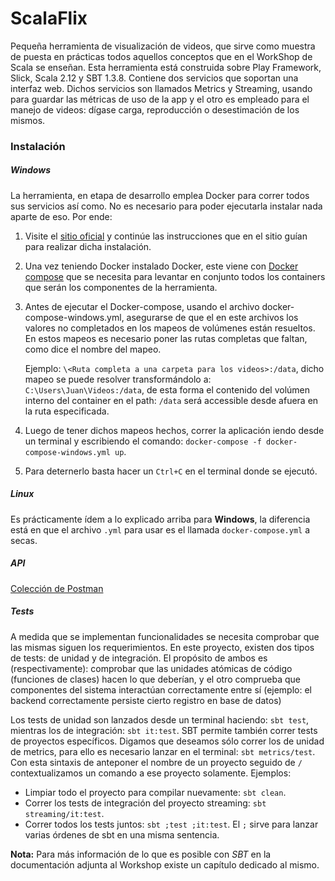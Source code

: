 # ScalaFlix

Pequeña herramienta de visualización de videos, que sirve como muestra de puesta en
prácticas todos aquellos conceptos que en el WorkShop de Scala se enseñan. Esta
herramienta está construida sobre Play Framework, Slick, Scala 2.12 y SBT 1.3.8.
Contiene dos servicios que soportan una interfaz web. Dichos servicios son llamados
Metrics y Streaming, usando para guardar las métricas de uso de la app y el otro
es empleado para el manejo de videos: dígase carga, reproducción o desestimación de
los mismos.

### Instalación

##### Windows

La herramienta, en etapa de desarrollo emplea Docker para correr todos sus 
servicios así como. No es necesario para poder ejecutarla instalar nada aparte de
eso. Por ende:
 
1. Visite el [sitio oficial](https://docs.docker.com/docker-for-windows/install/)
   y continúe las instrucciones que en el sitio guían para realizar dicha
   instalación.

2. Una vez teniendo Docker instalado Docker, este viene con
   [Docker compose](https://docs.docker.com/compose/) que se necesita para levantar
   en conjunto todos los containers que serán los componentes de la herramienta.
  
3. Antes de ejecutar el Docker-compose, usando el archivo docker-compose-windows.yml,
   asegurarse de que el en este archivos los valores no completados en los mapeos
   de volúmenes están resueltos. En estos mapeos es necesario poner las rutas
   completas que faltan, como dice el nombre del mapeo.
  
   Ejemplo:
   `\<Ruta completa a una carpeta para los videos>:/data`, dicho mapeo
   se puede resolver transformándolo a: 
   `C:\Users\Juan\Videos:/data`, de esta forma el contenido del volúmen interno 
   del container en el path: `/data` será accessible desde afuera en la ruta
   especificada.

4. Luego de tener dichos mapeos hechos, correr la aplicación iendo desde un terminal
   y escribiendo el comando: `docker-compose -f docker-compose-windows.yml up`.
  
5. Para deternerlo basta hacer un `Ctrl+C` en el terminal donde se ejecutó.

##### Linux

Es prácticamente ídem a lo explicado arriba para **Windows**, la diferencia está en
que el archivo `.yml` para usar es el llamada `docker-compose.yml` a secas.

##### API

[Colección de Postman](https://www.getpostman.com/collections/8164c6f0cf07560a0a8f)

##### Tests

A medida que se implementan funcionalidades se necesita comprobar que las mismas
siguen los requerimientos. En este proyecto, existen dos tipos de tests: de unidad
y de integración. El propósito de ambos es (respectivamente): comprobar que las
unidades atómicas de código (funciones de clases) hacen lo que deberían, y el otro
comprueba que componentes del sistema interactúan correctamente entre sí (ejemplo:
el backend correctamente persiste cierto registro en base de datos) 

Los tests de unidad son lanzados desde un terminal haciendo: `sbt test`, mientras
los de integración: `sbt it:test`. SBT permite también correr tests de proyectos
específicos. Digamos que deseamos sólo correr los de unidad de metrics, para ello
es necesario lanzar en el terminal: `sbt metrics/test`. Con esta sintaxis de
anteponer el nombre de un proyecto seguido de `/` contextualizamos un comando a
ese proyecto solamente. Ejemplos:

* Limpiar todo el proyecto para compilar nuevamente: `sbt clean`.
* Correr los tests de integración del proyecto streaming: `sbt streaming/it:test`.
* Correr todos los tests juntos: `sbt ;test ;it:test`. El `;` sirve para lanzar
varias órdenes de sbt en una misma sentencia.

**Nota:** Para más información de lo que es posible con *SBT* en la documentación
adjunta al Workshop existe un capítulo dedicado al mismo.
